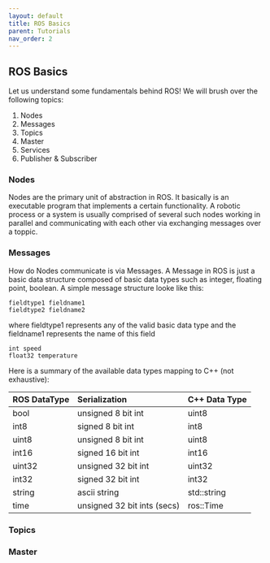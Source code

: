 ```yaml
---
layout: default
title: ROS Basics
parent: Tutorials
nav_order: 2
---
```


## ROS Basics

Let us understand some fundamentals behind ROS! We will brush over the following topics:

1. Nodes
2. Messages
3. Topics
4. Master
5. Services
6. Publisher & Subscriber

### Nodes

Nodes are the primary unit of abstraction in ROS. It basically is an executable program that implements a certain functionality. A robotic process or a system is usually comprised of several such nodes working in parallel and communicating with each other via exchanging messages over a toppic.

### Messages

How do Nodes communicate is via Messages. A Message in ROS is just a basic data structure composed of basic data types such as integer, floating point, boolean. A simple message structure looke like this:

```
fieldtype1 fieldname1
fieldtype2 fieldname2
```

where fieldtype1 represents any of the valid basic data type and the fieldname1 represents the name of this field

```
int speed
float32 temperature
```

Here is a summary of the available data types mapping to C++ (not exhaustive):

| ROS DataType   | Serialization               | C++ Data Type |
|:---------------|:----------------------------|:--------------|
| bool           | unsigned 8 bit int          | uint8         |
| int8           | signed 8 bit int            | int8          |
| uint8          | unsigned 8 bit int          | uint8         |
| int16          | signed 16 bit int           | int16         |
| uint32         | unsigned 32 bit int         | uint32        |
| int32          | signed 32 bit int           | int32         |
| string         | ascii string                | std::string   |
| time           | unsigned 32 bit ints (secs) | ros::Time     |


### Topics

### Master


